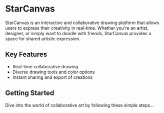 # StarCanvas

StarCanvas is an interactive and collaborative drawing platform that allows users to express their creativity in real-time. Whether you're an artist, designer, or simply want to doodle with friends, StarCanvas provides a space for shared artistic expression.

## Key Features
- Real-time collaborative drawing
- Diverse drawing tools and color options
- Instant sharing and export of creations

## Getting Started
Dive into the world of collaborative art by following these simple steps...
